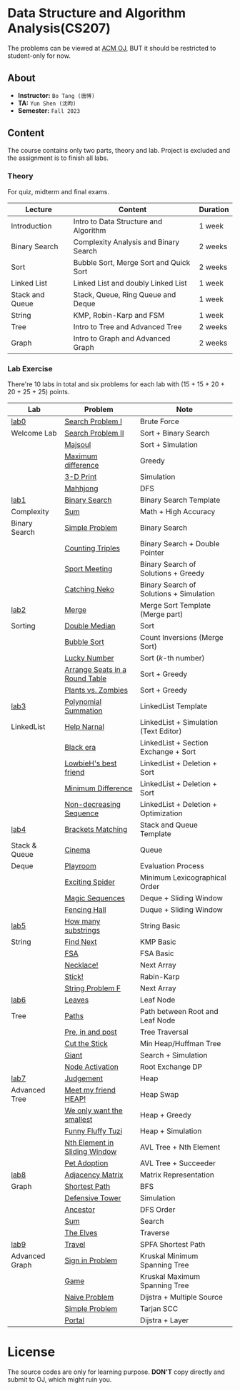 # Data Structure and Algorithm Analysis(CS207)

The problems can be viewed at [ACM OJ](https://acm.sustech.edu.cn/onlinejudge/), BUT it should be restricted to student-only for now.

## About
 - **Instructor:** `Bo Tang (唐博)`
 - **TA:** `Yun Shen (沈昀)`
 - **Semester:** `Fall 2023`

## Content

The course contains only two parts, theory and lab. Project is excluded and the assignment is to finish all labs.

### Theory

For quiz, midterm and final exams.

| Lecture         | Content                                | Duration |
| --------------- | -------------------------------------- | -------- |
| Introduction    | Intro to Data Structure and Algorithm  | 1 week   |
| Binary Search   | Complexity Analysis and Binary Search  | 2 weeks  |
| Sort            | Bubble Sort, Merge Sort and Quick Sort | 2 weeks  |
| Linked List     | Linked List and doubly Linked List     | 1 week   |
| Stack and Queue | Stack, Queue, Ring Queue and Deque     | 1 week   |
| String          | KMP, Robin-Karp and FSM                | 1 week   |
| Tree            | Intro to Tree and Advanced Tree        | 2 weeks  |
| Graph           | Intro to Graph and Advanced Graph      | 2 weeks  |

### Lab Exercise

There're 10 labs in total and six problems for each lab with (15 + 15 + 20 + 20 + 25 + 25) points.

| Lab                | Problem                                                  | Note                                    |
| ------------------ | -------------------------------------------------------- | --------------------------------------- |
| [lab0](Labs/lab0/) | [Search Problem I](Labs/lab0/ProblemA.cpp)               | Brute Force                             |
| Welcome Lab        | [Search Problem II](Labs/lab0/ProblemB.cpp)              | Sort + Binary Search                    |
|                    | [Majsoul](Labs/lab0/ProblemC.java)                       | Sort + Simulation                       |
|                    | [Maximum difference](Labs/lab0/ProblemD.cpp)             | Greedy                                  |
|                    | [3-D Print](Labs/lab0/ProblemE.cpp)                      | Simulation                              |
|                    | [Mahhjong](Labs/lab0/ProblemF.cpp)                       | DFS                                     |
| [lab1](Labs/lab1/) | [Binary Search](Labs/lab1/ProblemA.cpp)                  | Binary Search Template                  |
| Complexity         | [Sum](Labs/lab1/ProblemB.java)                           | Math + High Accuracy                    |
| Binary Search      | [Simple Problem](Labs/lab1/ProblemC.cpp)                 | Binary Search                           |
|                    | [Counting Triples](Labs/lab1/ProblemD.cpp)               | Binary Search + Double Pointer          |
|                    | [Sport Meeting](Labs/lab1/ProblemE.cpp)                  | Binary Search of Solutions + Greedy     |
|                    | [Catching Neko](Labs/lab1/ProblemF.cpp)                  | Binary Search of Solutions + Simulation |
| [lab2](Labs/lab2/) | [Merge](Labs/lab2/ProblemA.cpp)                          | Merge Sort Template (Merge part)        |
| Sorting            | [Double Median](Labs/lab2/ProblemB.cpp)                  | Sort                                    |
|                    | [Bubble Sort](Labs/lab2/ProblemC.cpp)                    | Count Inversions (Merge Sort)           |
|                    | [Lucky Number](Labs/lab2/ProblemD.cpp)                   | Sort ($k$-th number)                    |
|                    | [Arrange Seats in a Round Table](Labs/lab2/ProblemE.cpp) | Sort + Greedy                           |
|                    | [Plants vs. Zombies](Labs/lab2/ProblemF.cpp)             | Sort + Greedy                           |
| [lab3](Labs/lab3/) | [Polynomial Summation](Labs/lab3/ProblemA.cpp)           | LinkedList Template                     |
| LinkedList         | [Help Narnal](Labs/lab3/ProblemB.cpp)                    | LinkedList + Simulation (Text Editor)   |
|                    | [Black era](Labs/lab3/ProblemC.cpp)                      | LinkedList + Section Exchange + Sort    |
|                    | [LowbieH's best friend](Labs/lab3/ProblemD.cpp)          | LinkedList + Deletion + Sort            |
|                    | [Minimum Difference](Labs/lab3/ProblemE.cpp)             | LinkedList + Deletion + Sort            |
|                    | [Non-decreasing Sequence](Labs/lab3/ProblemF.cpp)        | LinkedList + Deletion + Optimization    |
| [lab4](Labs/lab4/) | [Brackets Matching](Labs/lab4/ProblemA.cpp)              | Stack and Queue Template                |
| Stack & Queue      | [Cinema](Labs/lab4/ProblemB.cpp)                         | Queue                                   |
| Deque              | [Playroom](Labs/lab4/ProblemC.cpp)                       | Evaluation Process                      |
|                    | [Exciting Spider](Labs/lab4/ProblemD.cpp)                | Minimum Lexicographical Order           |
|                    | [Magic Sequences](Labs/lab4/ProblemE.cpp)                | Deque + Sliding Window                  |
|                    | [Fencing Hall](Labs/lab4/ProblemF.cpp)                   | Duque + Sliding Window                  |
| [lab5](Labs/lab5/) | [How many substrings](Labs/lab5/ProblemA.cpp)            | String Basic                            |
| String             | [Find Next](Labs/lab5/ProblemB.cpp)                      | KMP Basic                               |
|                    | [FSA](Labs/lab5/ProblemC.cpp)                            | FSA Basic                               |
|                    | [Necklace!](Labs/lab5/ProblemD.cpp)                      | Next Array                              |
|                    | [Stick!](Labs/lab5/ProblemE.cpp)                         | Rabin-Karp                              |
|                    | [String Problem F](Labs/lab5/ProblemF.cpp)               | Next Array                              |
| [lab6](Labs/lab6/) | [Leaves](Labs/lab6/ProblemA.cpp)                         | Leaf Node                               |
| Tree               | [Paths](Labs/lab6/ProblemB.cpp)                          | Path between Root and Leaf Node         |
|                    | [Pre, in and post](Labs/lab6/ProblemC.cpp)               | Tree Traversal                          |
|                    | [Cut the Stick](Labs/lab6/ProblemD.cpp)                  | Min Heap/Huffman Tree                   |
|                    | [Giant](Labs/lab6/ProblemE.cpp)                          | Search + Simulation                     |
|                    | [Node Activation](Labs/lab6/ProblemF.cpp)                | Root Exchange DP                        |
| [lab7](Labs/lab7)  | [Judgement](Labs/lab7/ProblemA.cpp)                      | Heap                                    |
| Advanced Tree      | [Meet my friend HEAP!](Labs/lab7/ProblemB.cpp)           | Heap Swap                               |
|                    | [We only want the smallest](Labs/lab7/ProblemC.cpp)      | Heap + Greedy                           |
|                    | [Funny Fluffy Tuzi](Labs/lab7/ProblemD.cpp)              | Heap + Simulation                       |
|                    | [Nth Element in Sliding Window](Labs/lab7/ProblemE.cpp)  | AVL Tree + Nth Element                  |
|                    | [Pet Adoption](Labs/lab7/ProblemF.cpp)                   | AVL Tree + Succeeder                    |
| [lab8](Labs/lab9)  | [Adjacency Matrix](Labs/lab8/ProblemA.cpp)               | Matrix Representation                   |
| Graph              | [Shortest Path](Labs/lab8/ProblemB.cpp)                  | BFS                                     |
|                    | [Defensive Tower](Labs/lab8/ProblemC.cpp)                | Simulation                              |
|                    | [Ancestor](Labs/lab8/ProblemD.cpp)                       | DFS Order                               |
|                    | [Sum](Labs/lab8/ProblemE.cpp)                            | Search                                  |
|                    | [The Elves](Labs/lab8/ProblemF.cpp)                      | Traverse                                |
| [lab9](Labs/lab9)  | [Travel](Labs/lab9/ProblemA.cpp)                         | SPFA Shortest Path                      |
| Advanced Graph     | [Sign in Problem](Labs/lab9/ProblemB.cpp)                | Kruskal Minimum Spanning Tree           |
|                    | [Game](Labs/lab9/ProblemC.cpp)                           | Kruskal Maximum Spanning Tree           |
|                    | [Naive Problem](Labs/lab9/ProblemD.cpp)                  | Dijstra + Multiple Source               |
|                    | [Simple Problem](Labs/lab9/ProblemE.cpp)                 | Tarjan SCC                              |
|                    | [Portal](Labs/lab9/ProblemF.cpp)                         | Dijstra + Layer                         |

# License

The source codes are only for learning purpose. **DON'T** copy directly and submit to OJ, which might ruin you.
